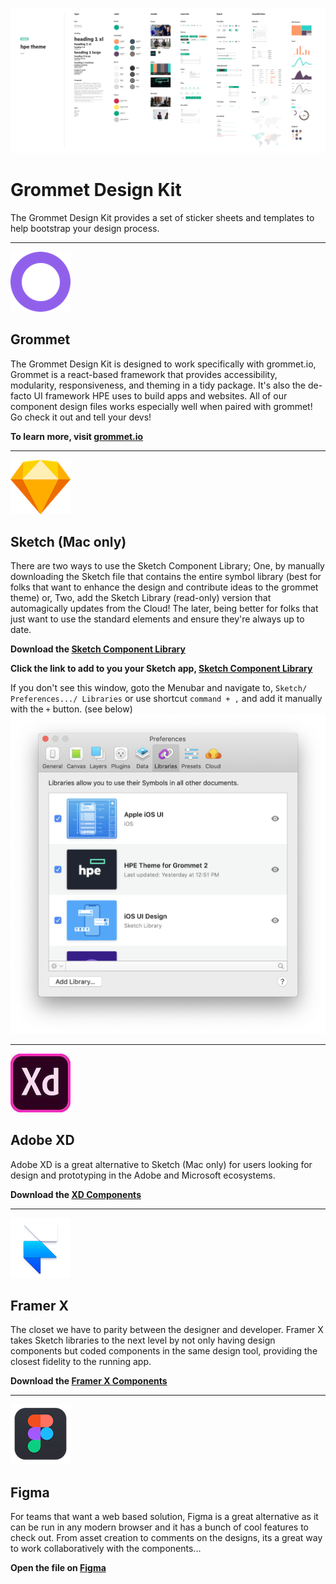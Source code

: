 ![alt text](https://github.com/hpe-design/components/blob/master/Previews/grommet-2-open-theme.png "Components")

# Grommet Design Kit

The Grommet Design Kit provides a set of sticker sheets and templates to help bootstrap your design process.

---

![alt text](https://github.com/hpe-design/components/blob/master/Previews/grommet.png "Grommet")

## Grommet

The Grommet Design Kit is designed to work specifically with grommet.io, Grommet is a react-based framework that provides accessibility, modularity, responsiveness, and theming in a tidy package. It's also the de-facto UI framework HPE uses to build apps and websites. All of our component design files works especially well when paired with grommet! Go check it out and tell your devs!

**To learn more, visit [grommet.io](https://grommet.io)**

---

![alt text](https://github.com/hpe-design/components/blob/master/Previews/sketch.png "Sketch")  

## Sketch (Mac only)

There are two ways to use the Sketch Component Library; One, by manually downloading the Sketch file that contains the entire symbol library (best for folks that want to enhance the design and contribute ideas to the grommet theme) or, Two, add the Sketch Library (read-only) version that automagically updates from the Cloud! The later, being better for folks that just want to use the standard elements and ensure they're always up to date.

**Download the [Sketch Component Library](https://github.com/grommet/design-kit/blob/master/grommet-2-open-theme.sketch)**

**Click the link to add to you your Sketch app, [Sketch Component Library](https://sketch.cloud/s/1xY34)**

If you don't see this window, goto the Menubar and navigate to, `Sketch/ Preferences.../ Libraries` or use shortcut `command + ,` and add it manually with the `+` button. (see below)
![alt text](https://github.com/hpe-design/components/blob/master/Previews/sketch-library.png "Components")

---

![alt text](https://github.com/hpe-design/components/blob/master/Previews/xd.jpeg "Adobe XD")  

## Adobe XD

Adobe XD is a great alternative to Sketch (Mac only) for users looking for design and prototyping in the Adobe and Microsoft ecosystems.

**Download the [XD Components](https://github.com/grommet/design-kit/blob/master/grommet-2-open-theme.xd)**

---

![alt text](https://github.com/hpe-design/components/blob/master/Previews/framer.png "Framer")

## Framer X
The closet we have to parity between the designer and developer. Framer X takes Sketch libraries to the next level by not only having design components but coded components in the same design tool, providing the closest fidelity to the running app.

**Download the [Framer X Components](https://github.com/grommet/design-kit/blob/master/grommet-2-open-theme.framerx)**

---

![alt text](https://github.com/hpe-design/components/blob/master/Previews/figma.png "Figma")  

## Figma

For teams that want a web based solution, Figma is a great alternative as it can be run in any modern browser and it has a bunch of cool features to check out. From asset creation to comments on the designs, its a great way to work collaboratively with the components...

**Open the file on [Figma](https://www.figma.com/file/aO892qfy1TK0Uv6FGkuObW7z/grommet-2-open-theme)**
